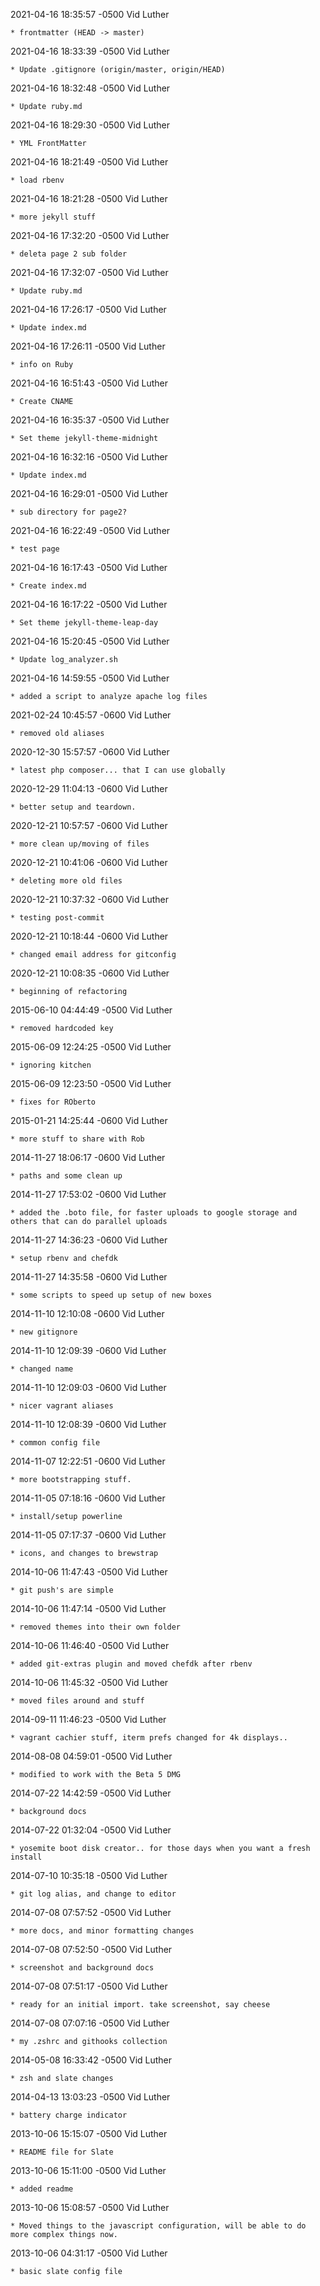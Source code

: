 2021-04-16 18:35:57 -0500 Vid Luther 

	* frontmatter (HEAD -> master)

2021-04-16 18:33:39 -0500 Vid Luther 

	* Update .gitignore (origin/master, origin/HEAD)

2021-04-16 18:32:48 -0500 Vid Luther 

	* Update ruby.md

2021-04-16 18:29:30 -0500 Vid Luther 

	* YML FrontMatter

2021-04-16 18:21:49 -0500 Vid Luther 

	* load rbenv

2021-04-16 18:21:28 -0500 Vid Luther 

	* more jekyll stuff

2021-04-16 17:32:20 -0500 Vid Luther 

	* deleta page 2 sub folder

2021-04-16 17:32:07 -0500 Vid Luther 

	* Update ruby.md

2021-04-16 17:26:17 -0500 Vid Luther 

	* Update index.md

2021-04-16 17:26:11 -0500 Vid Luther 

	* info on Ruby

2021-04-16 16:51:43 -0500 Vid Luther 

	* Create CNAME

2021-04-16 16:35:37 -0500 Vid Luther 

	* Set theme jekyll-theme-midnight

2021-04-16 16:32:16 -0500 Vid Luther 

	* Update index.md

2021-04-16 16:29:01 -0500 Vid Luther 

	* sub directory for page2?

2021-04-16 16:22:49 -0500 Vid Luther 

	* test page

2021-04-16 16:17:43 -0500 Vid Luther 

	* Create index.md

2021-04-16 16:17:22 -0500 Vid Luther 

	* Set theme jekyll-theme-leap-day

2021-04-16 15:20:45 -0500 Vid Luther 

	* Update log_analyzer.sh

2021-04-16 14:59:55 -0500 Vid Luther 

	* added a script to analyze apache log files

2021-02-24 10:45:57 -0600 Vid Luther 

	* removed old aliases

2020-12-30 15:57:57 -0600 Vid Luther 

	* latest php composer... that I can use globally

2020-12-29 11:04:13 -0600 Vid Luther 

	* better setup and teardown.

2020-12-21 10:57:57 -0600 Vid Luther 

	* more clean up/moving of files

2020-12-21 10:41:06 -0600 Vid Luther 

	* deleting more old files

2020-12-21 10:37:32 -0600 Vid Luther 

	* testing post-commit

2020-12-21 10:18:44 -0600 Vid Luther 

	* changed email address for gitconfig

2020-12-21 10:08:35 -0600 Vid Luther 

	* beginning of refactoring

2015-06-10 04:44:49 -0500 Vid Luther 

	* removed hardcoded key

2015-06-09 12:24:25 -0500 Vid Luther 

	* ignoring kitchen

2015-06-09 12:23:50 -0500 Vid Luther 

	* fixes for ROberto

2015-01-21 14:25:44 -0600 Vid Luther 

	* more stuff to share with Rob

2014-11-27 18:06:17 -0600 Vid Luther 

	* paths and some clean up

2014-11-27 17:53:02 -0600 Vid Luther 

	* added the .boto file, for faster uploads to google storage and others that can do parallel uploads

2014-11-27 14:36:23 -0600 Vid Luther 

	* setup rbenv and chefdk

2014-11-27 14:35:58 -0600 Vid Luther 

	* some scripts to speed up setup of new boxes

2014-11-10 12:10:08 -0600 Vid Luther 

	* new gitignore

2014-11-10 12:09:39 -0600 Vid Luther 

	* changed name

2014-11-10 12:09:03 -0600 Vid Luther 

	* nicer vagrant aliases

2014-11-10 12:08:39 -0600 Vid Luther 

	* common config file

2014-11-07 12:22:51 -0600 Vid Luther 

	* more bootstrapping stuff.

2014-11-05 07:18:16 -0600 Vid Luther 

	* install/setup powerline

2014-11-05 07:17:37 -0600 Vid Luther 

	* icons, and changes to brewstrap

2014-10-06 11:47:43 -0500 Vid Luther 

	* git push's are simple

2014-10-06 11:47:14 -0500 Vid Luther 

	* removed themes into their own folder

2014-10-06 11:46:40 -0500 Vid Luther 

	* added git-extras plugin and moved chefdk after rbenv

2014-10-06 11:45:32 -0500 Vid Luther 

	* moved files around and stuff

2014-09-11 11:46:23 -0500 Vid Luther 

	* vagrant cachier stuff, iterm prefs changed for 4k displays..

2014-08-08 04:59:01 -0500 Vid Luther 

	* modified to work with the Beta 5 DMG

2014-07-22 14:42:59 -0500 Vid Luther 

	* background docs

2014-07-22 01:32:04 -0500 Vid Luther 

	* yosemite boot disk creator.. for those days when you want a fresh install

2014-07-10 10:35:18 -0500 Vid Luther 

	* git log alias, and change to editor

2014-07-08 07:57:52 -0500 Vid Luther 

	* more docs, and minor formatting changes

2014-07-08 07:52:50 -0500 Vid Luther 

	* screenshot and background docs

2014-07-08 07:51:17 -0500 Vid Luther 

	* ready for an initial import. take screenshot, say cheese

2014-07-08 07:07:16 -0500 Vid Luther 

	* my .zshrc and githooks collection

2014-05-08 16:33:42 -0500 Vid Luther 

	* zsh and slate changes

2014-04-13 13:03:23 -0500 Vid Luther 

	* battery charge indicator

2013-10-06 15:15:07 -0500 Vid Luther 

	* README file for Slate

2013-10-06 15:11:00 -0500 Vid Luther 

	* added readme

2013-10-06 15:08:57 -0500 Vid Luther 

	* Moved things to the javascript configuration, will be able to do more complex things now.

2013-10-06 04:31:17 -0500 Vid Luther 

	* basic slate config file

